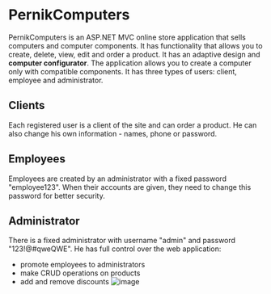 # PernikComputers
PernikComputers is an ASP.NET MVC online store application that sells computers and computer components. It has functionality that allows you to create, delete, view, edit and order a product. It has an adaptive design and **computer configurator**. The application allows you to create a computer only with compatible components. It has three types of users: client, employee and administrator. 
## Clients
Each registered user is a client of the site and can order a product. He can also change his own information - names, phone or password.
## Employees
Employees are created by an administrator with a fixed password "employee123". When their accounts are given, they need to change this password for better security.
## Administrator
There is a fixed administrator with username "admin" and password "123!@#qweQWE". He has full control over the web application:
- promote employees to administrators
- make CRUD operations on products
- add and remove discounts
![image](https://user-images.githubusercontent.com/68680691/215351837-664417aa-a099-4975-b1a3-38d3d34e3371.png)
